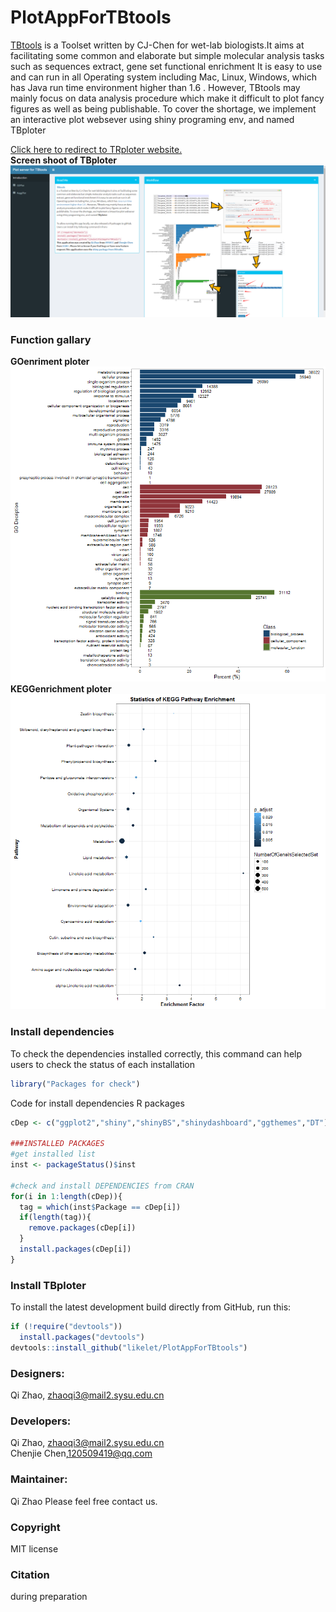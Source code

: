 # PlotAppForTBtools
[TBtools](https://github.com/CJ-Chen/TBtools/releases) is a Toolset written by CJ-Chen for wet-lab biologists.It aims at facilitating some common and elaborate but simple molecular analysis tasks such as sequences extract, gene set functional enrichment It is easy to use and can run in all Operating system including Mac, Linux, Windows, which has Java run time environment higher than 1.6 . However, TBtools may mainly focus on data analysis procedure which make it difficult to plot fancy figures as well as being publishable. To cover the shortage, we implement an interactive plot websever using shiny programing env, and named TBploter

[Click here to redirect to TRploter website.](http://202.116.161.95:3839/sample-apps/PlotAppForTBtools/inst/TBploter/)<br />
**Screen shoot of TBploter**
<img src="inst/TBploter/www/image/screenshot.png">

### Function gallary
**GOenriment ploter**
<img src="inst/TBploter/www/image/GOanalysis.png">
**KEGGenrichment ploter**
<img src="inst/TBploter/www/image/KEGGanalysis.png">

### Install dependencies
To check the dependencies installed correctly, this command can help users to check the status of each installation<br/>
```R
library("Packages for check")
```
Code for install dependencies R packages 
```R
cDep <- c("ggplot2","shiny","shinyBS","shinydashboard","ggthemes","DT")

###INSTALLED PACKAGES
#get installed list
inst <- packageStatus()$inst

#check and install DEPENDENCIES from CRAN
for(i in 1:length(cDep)){
  tag = which(inst$Package == cDep[i])
  if(length(tag)){
    remove.packages(cDep[i])
  }
  install.packages(cDep[i])
}

```
### Install TBploter
To install the latest development build directly from GitHub, run this:

```R
if (!require("devtools"))
  install.packages("devtools")
devtools::install_github("likelet/PlotAppForTBtools")
```
### Designers:
Qi Zhao, zhaoqi3@mail2.sysu.edu.cn<br/>

### Developers:
Qi Zhao, zhaoqi3@mail2.sysu.edu.cn <br/>
Chenjie Chen,120509419@qq.com

### Maintainer:
Qi Zhao
Please feel free contact us. <br/>

### Copyright
MIT license

### Citation 
during preparation
